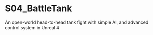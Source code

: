 # S04_BattleTank
An open-world head-to-head tank fight with simple AI, and advanced control system in Unreal 4
